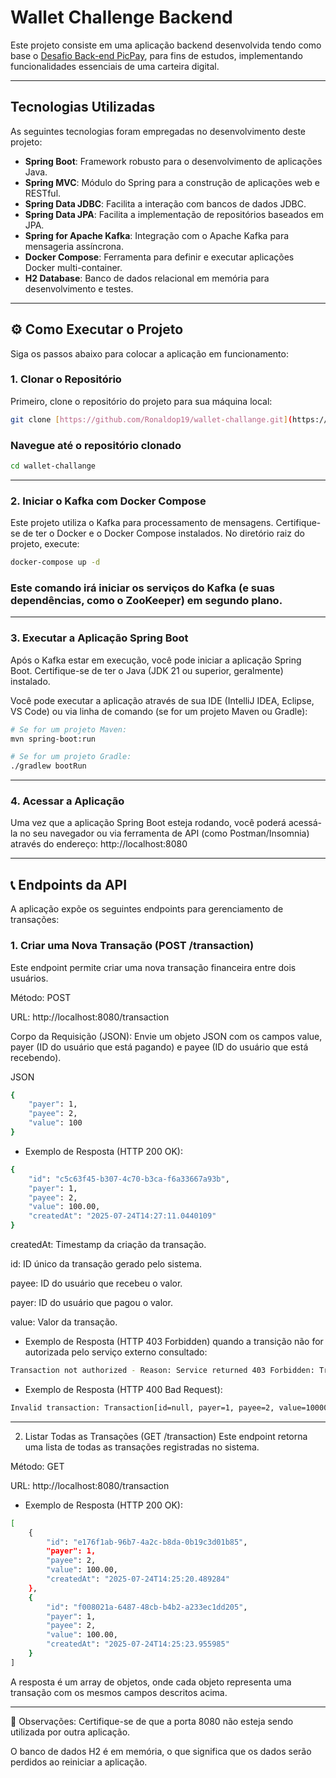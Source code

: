 # Wallet Challenge Backend

Este projeto consiste em uma aplicação backend desenvolvida tendo como base o [Desafio Back-end PicPay](https://github.com/PicPay/picpay-desafio-backend?tab=readme-ov-file), para fins de estudos, implementando funcionalidades essenciais de uma carteira digital.

---

## Tecnologias Utilizadas

As seguintes tecnologias foram empregadas no desenvolvimento deste projeto:

* **Spring Boot**: Framework robusto para o desenvolvimento de aplicações Java.
* **Spring MVC**: Módulo do Spring para a construção de aplicações web e RESTful.
* **Spring Data JDBC**: Facilita a interação com bancos de dados JDBC.
* **Spring Data JPA**: Facilita a implementação de repositórios baseados em JPA.
* **Spring for Apache Kafka**: Integração com o Apache Kafka para mensageria assíncrona.
* **Docker Compose**: Ferramenta para definir e executar aplicações Docker multi-container.
* **H2 Database**: Banco de dados relacional em memória para desenvolvimento e testes.

---

## ⚙️ Como Executar o Projeto

Siga os passos abaixo para colocar a aplicação em funcionamento:

### 1. Clonar o Repositório

Primeiro, clone o repositório do projeto para sua máquina local:

```bash
git clone [https://github.com/Ronaldop19/wallet-challange.git](https://github.com/Ronaldop19/wallet-challange.git)
```

### Navegue até o repositório clonado
```bash
cd wallet-challange
```
---
### 2. Iniciar o Kafka com Docker Compose

Este projeto utiliza o Kafka para processamento de mensagens. Certifique-se de ter o Docker e o Docker Compose instalados. No diretório raiz do projeto, execute:
```bash
docker-compose up -d
```
### Este comando irá iniciar os serviços do Kafka (e suas dependências, como o ZooKeeper) em segundo plano. ###
---
### 3. Executar a Aplicação Spring Boot
Após o Kafka estar em execução, você pode iniciar a aplicação Spring Boot. Certifique-se de ter o Java (JDK 21 ou superior, geralmente) instalado.

Você pode executar a aplicação através de sua IDE (IntelliJ IDEA, Eclipse, VS Code) ou via linha de comando (se for um projeto Maven ou Gradle):

```bash
# Se for um projeto Maven:
mvn spring-boot:run

# Se for um projeto Gradle:
./gradlew bootRun
```
---
### 4. Acessar a Aplicação
Uma vez que a aplicação Spring Boot esteja rodando, você poderá acessá-la no seu navegador ou via ferramenta de API (como Postman/Insomnia) através do endereço: http://localhost:8080

---

## 📞 Endpoints da API

A aplicação expõe os seguintes endpoints para gerenciamento de transações:

### 1. Criar uma Nova Transação (POST /transaction)
Este endpoint permite criar uma nova transação financeira entre dois usuários.

Método: POST

URL: http://localhost:8080/transaction

Corpo da Requisição (JSON):
Envie um objeto JSON com os campos value, payer (ID do usuário que está pagando) e payee (ID do usuário que está recebendo).

JSON
```bash
{
	"payer": 1,
	"payee": 2,
	"value": 100
}
```
- Exemplo de Resposta (HTTP 200 OK):
```bash
{
    "id": "c5c63f45-b307-4c70-b3ca-f6a33667a93b",
    "payer": 1,
    "payee": 2,
    "value": 100.00,
    "createdAt": "2025-07-24T14:27:11.0440109"
}
```
createdAt: Timestamp da criação da transação.

id: ID único da transação gerado pelo sistema.

payee: ID do usuário que recebeu o valor.

payer: ID do usuário que pagou o valor.

value: Valor da transação.


- Exemplo de Resposta (HTTP 403 Forbidden) quando a transição não for autorizada pelo serviço externo consultado:
```bash
Transaction not authorized - Reason: Service returned 403 Forbidden: Transaction[id=null, payer=1, payee=2, value=100.00, createdAt=null]
```

- Exemplo de Resposta (HTTP 400 Bad Request):
```bash
Invalid transaction: Transaction[id=null, payer=1, payee=2, value=10000.00, createdAt=null]
```
---
2. Listar Todas as Transações (GET /transaction)
Este endpoint retorna uma lista de todas as transações registradas no sistema.

Método: GET

URL: http://localhost:8080/transaction

- Exemplo de Resposta (HTTP 200 OK):

```bash
[
    {
        "id": "e176f1ab-96b7-4a2c-b8da-0b19c3d01b85",
        "payer": 1,
        "payee": 2,
        "value": 100.00,
        "createdAt": "2025-07-24T14:25:20.489284"
    },
    {
        "id": "f008021a-6487-48cb-b4b2-a233ec1dd205",
        "payer": 1,
        "payee": 2,
        "value": 100.00,
        "createdAt": "2025-07-24T14:25:23.955985"
    }
]
```
A resposta é um array de objetos, onde cada objeto representa uma transação com os mesmos campos descritos acima.

---
📝 Observações:
Certifique-se de que a porta 8080 não esteja sendo utilizada por outra aplicação.

O banco de dados H2 é em memória, o que significa que os dados serão perdidos ao reiniciar a aplicação.
